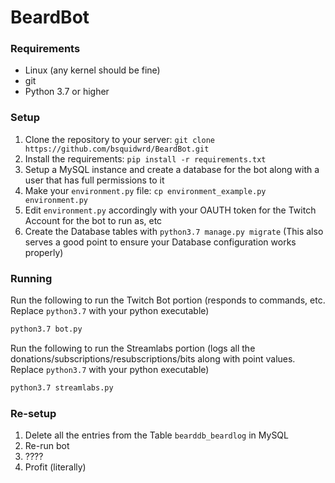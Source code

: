 # BeardBot

### Requirements
* Linux (any kernel should be fine)
* git
* Python 3.7 or higher

### Setup
1. Clone the repository to your server: `git clone https://github.com/bsquidwrd/BeardBot.git`
1. Install the requirements: `pip install -r requirements.txt`
1. Setup a MySQL instance and create a database for the bot along with a user that has full permissions to it
1. Make your `environment.py` file: `cp environment_example.py environment.py`
1. Edit `environment.py` accordingly with your OAUTH token for the Twitch Account for the bot to run as, etc
1. Create the Database tables with `python3.7 manage.py migrate` (This also serves a good point to ensure your Database configuration works properly)

### Running
Run the following to run the Twitch Bot portion (responds to commands, etc. Replace `python3.7` with your python executable)
```bash
python3.7 bot.py
```

Run the following to run the Streamlabs portion (logs all the donations/subscriptions/resubscriptions/bits along with point values. Replace `python3.7` with your python executable)
```bash
python3.7 streamlabs.py
```


### Re-setup
1. Delete all the entries from the Table `bearddb_beardlog` in MySQL
1. Re-run bot
1. ????
1. Profit (literally)
